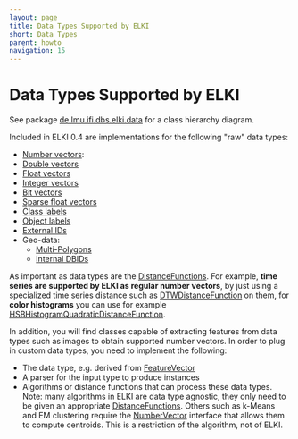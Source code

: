 ```yaml
---
layout: page
title: Data Types Supported by ELKI
short: Data Types
parent: howto
navigation: 15
---
```


Data Types Supported by ELKI
============================

See package [de.lmu.ifi.dbs.elki.data](/releases/current/doc/de/lmu/ifi/dbs/elki/data.html) for a class hierarchy diagram.

Included in ELKI 0.4 are implementations for the following "raw" data types:

- [Number vectors](/releases/current/doc/de/lmu/ifi/dbs/elki/data/NumberVector.html):
- [Double vectors](/releases/current/doc/de/lmu/ifi/dbs/elki/data/DoubleVector.html)
- [Float vectors](/releases/current/doc/de/lmu/ifi/dbs/elki/data/FloatVector.html)
- [Integer vectors](/releases/current/doc/de/lmu/ifi/dbs/elki/data/IntegerVector.html)
- [Bit vectors](/releases/current/doc/de/lmu/ifi/dbs/elki/data/BitVector.html)
- [Sparse float vectors](/releases/current/doc/de/lmu/ifi/dbs/elki/data/SparseFloatVector.html)
- [Class labels](/releases/current/doc/de/lmu/ifi/dbs/elki/data/ClassLabel.html)
- [Object labels](/releases/current/doc/de/lmu/ifi/dbs/elki/data/LabelList.html)
- [External IDs](/releases/current/doc/de/lmu/ifi/dbs/elki/data/ExternalID.html)
- Geo-data:
  - [Multi-Polygons](/releases/current/doc/de/lmu/ifi/dbs/elki/data/spatial/PolygonsObject.html)
  - [Internal DBIDs](/releases/current/doc/de/lmu/ifi/dbs/elki/database/ids/DBID.html)

As important as data types are the [DistanceFunctions](/algorithms/distances). For example, **time series are supported by ELKI as regular number vectors**, by just using a specialized time series distance such as [DTWDistanceFunction](/releases/current/doc/de/lmu/ifi/dbs/elki/distance/distancefunction/timeseries/DTWDistanceFunction.html) on them, for **color histograms** you can use for example [HSBHistogramQuadraticDistanceFunction](/releases/current/doc/de/lmu/ifi/dbs/elki/distance/distancefunction/colorhistogram/HSBHistogramQuadraticDistanceFunction.html).

In addition, you will find classes capable of extracting features from data types such as images to obtain supported number vectors. In order to plug in custom data types, you need to implement the following:

 * The data type, e.g. derived from [FeatureVector](/releases/current/doc/de/lmu/ifi/dbs/elki/data/FeatureVector.html)
 * A parser for the input type to produce instances
 * Algorithms or distance functions that can process these data types. Note: many algorithms in ELKI are data type agnostic, they only need to be given an appropriate [DistanceFunctions](/algorithms/distances). Others such as k-Means and EM clustering require the [NumberVector](/releases/current/doc/de/lmu/ifi/dbs/elki/data/NumberVector.html) interface that allows them to compute centroids. This is a restriction of the algorithm, not of ELKI.
